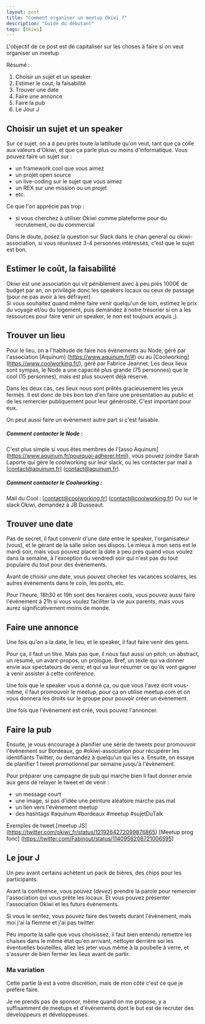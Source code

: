```yaml
---
layout: post
title: "Comment organiser un meetup Okiwi ?"
description: "Guide du débutant"
tags: [Okiwi]
---
```


L'objectif de ce post est de capitaliser sur les choses à faire si on veut organiser un meetup

Résumé : 

1. Choisir un sujet et un speaker
2. Estimer le cout, la faisabilité 
2. Trouver une date
3. Faire une annonce
4. Faire la pub 
5. Le Jour J


## Choisir un sujet et un speaker

Sur ce sujet, on a à peu près toute la lattitude qu'on veut, tant que ça colle aux valeurs d'Okiwi, et que ça parle plus ou moins d'informatique.
Vous pouvez faire un sujet sur : 
* un framework cool que vous aimez
* un projet open source 
* un live-coding sur le sujet que vous aimez
* un REX sur une mission ou un projet 
* etc.

Ce que l'on apprécie pas trop : 
* si vous cherchez à utiliser Okiwi comme plateforme pour du recrutement, ou du commercial

Dans le doute, posez la question sur Slack dans le chan general ou okiwi-association, si vous réunissez 3-4 personnes
 intéressés, c'est que le sujet est bon.

## Estimer le coût, la faisabilité

Okiwi est une association qui vit péniblement avec à peu prés 1000€ de budget par an, on privilégie donc les speakers
 locaux ou ceux de passage (pour ne pas avoir à les défrayer).     
Si vous souhaitez quand même faire venir quelqu'un de loin, estimez le prix du voyage et/ou du logement, puis demandez
 à notre trésorier si on a les ressources pour faire venir un speaker, le non est toujours acquis ;). 

## Trouver un lieu
Pour le lieu, on a l'habitude de faire nos évènements au Node, géré par l'association [Aquinum] (https://www.aquinum.fr/#) 
ou au [Coolworking] (https://www.coolworking.fr/), géré
par Fabrice Jeannet.
Les deux lieux sont sympas, le Node a une capacité plus grande (75 personnes) que le cool (15 personnes), mais est
 plus souvent déjà réservé.

Dans les deux cas, ces lieux nous sont prêtés gracieusement les yeux fermés. Il est donc de très bon ton d'en faire une présentation au
public et de les remercier publiquement pour leur générosité. C'est important pour eux.

On peut aussi faire un évènement autre part si c'est faisable.

##### Comment contacter le Node :
C'est plus simple si vous êtes membres de l'[asso Aquinum] (https://www.aquinum.fr/pourquoi-adherer.html), vous pouvez joindre
Sarah Laporte qui gère le coolworking sur leur slack, ou les contacter par mail à [contact@aquinum.fr] (contact@aquinum.fr).

   
##### Comment contacter le Coolworking :
Mail du Cool : [contact@coolworking.fr] (contact@coolworking.fr)
Ou sur le slack Okiwi, demandez à JB Dusseaut.

## Trouver une date
Pas de secret, il faut convenir d'une date entre le speaker, l'organisateur (vous), et le gérant de la salle 
selon ses dispos.
Le mieux à mon sens est le mardi soir, mais vous pouvez placer la date à peu près quand vous voulez dans la semaine, à
l'exception du vendredi soir qui n'est pas du tout populaire du tout pour des évènements.

Avant de choisir une date, vous pouvez checker les vacances scolaires, les autres évènements dans le coin, les ponts, etc.

Pour l'heure, 18h30 et 19h sont des horaires cools, vous pouvez aussi faire l'évènement à 21h si vous voulez faciliter
la vie aux parents, mais vous aurez significativement moins de monde.

## Faire une annonce

Une fois qu'on a la date, le lieu, et le speaker, il faut faire venir des gens.

Pour ça, il faut un titre. Mais pas que, il nous faut aussi un pitch, un abstract, un résumé, un avant-propos, un prologue. Bref, un texte qui
va donner envie aux spectateurs de venir, et qui va leur résumer ce qu'ils vont gagner à venir assister à cette conférence.

Une fois que le speaker vous a donné ça, ou que vous l'avez écrit vous-même, il faut promouvoir le meetup, pour ça on
utilise meetup.com et on vous donnera les droits sur le groupe pour pouvoir créer un évènement.

Une fois que l'évènement est créé, vous pouvez l'annoncer.

## Faire la pub 

Ensuite, je vous encourage à planifier une série de tweets pour promouvoir l'évènement sur Bordeaux, go #okiwi-association
pour récupérer les identifiants Twitter, ou demandez à quelqu'un qui les a. Ensuite, on essaye de planifier 1 tweet promotionnel
par semaine jusqu'à l'évènement.

Pour préparer une campagne de pub qui marche bien il faut donner envie aux gens de relayer le tweet et de venir : 
* un message court
* une image, si pas d'idée une peinture aléatoire marche pas mal
* un lien vers l'évènement meetup
* des hashtags #aquinum #bordeaux #meetup #sujetDuTalk

Exemples de tweet [meetup JS] (https://twitter.com/okiwi_fr/status/1219264272099876865) [Meetup prog fonc] (https://twitter.com/Fabinout/status/1140956208721006595)

## Le jour J

Un peu avant certains achètent un pack de bières, des chips pour les participants.

Avant la conférence, vous pouvez (_devez_) prendre la parole pour remercier l'association qui vous prête les locaux. Et
vous pouvez présenter l'association Okiwi et les futurs évènements.
 
Si vous le sentez, vous pouvez faire des tweets durant l'évènement, mais moi j'ai la flemme et j'ai pas twitter.

Peu importe la salle que vous choisissez, il faut bien entendu remettre les chaises dans le même état qu'en 
arrivant, nettoyer derrière soi les éventuelles bouteilles, allez les jeter vous même à la poubelle à verre, et s'assurer
de bien fermer les lieux avant de partir.



### Ma variation
Cette partie là est à votre discrétion, mais de mon côté c'est ce que je préfère faire.

Je ne prends pas de sponsor, même quand on me propose, y a suffisamment de meetups et d'évènements dont le but est de recruter
des développeurs et développeuses.
